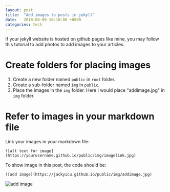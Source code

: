 ```yaml
---
layout: post
title:  "Add images to posts in jekyll"
date:   2018-08-09 10:10:00 +0800
categories: tech
---
```



If your jekyll website is hosted on github pages like mine, you may follow this tutorial to add photos to add images to your articles.

# Create folders for placing images

1. Create a new folder named `public` in  `root` folder.
2. Create a sub-folder named `img` in `public`.
3. Place the images in the `img` folder. Here I would place "addimage.jpg" in `img` folder.

# Refer to images in your markdown file

Link your images in your markdown file:

`![alt text for image](https://yourusername.github.io/public/img/imagelink.jpg)`

To show image in this post, the code should be:

`![add image](https://jackyicu.github.io/public/img/addimage.jpg)`

![add image](https://jackyicu.github.io/public/img/addimage.jpg)